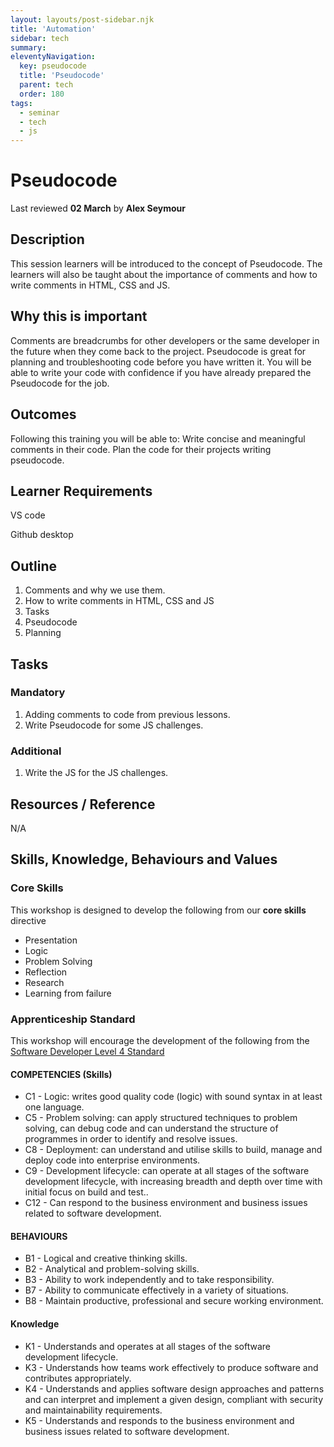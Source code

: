 ```yaml
---
layout: layouts/post-sidebar.njk
title: 'Automation'
sidebar: tech
summary: 
eleventyNavigation:
  key: pseudocode
  title: 'Pseudocode'
  parent: tech
  order: 180
tags:
  - seminar
  - tech
  - js
---
```


# Pseudocode
Last reviewed **02 March** by **Alex Seymour**

## Description
This session learners will be introduced to the concept of Pseudocode. The learners will also be taught about the importance of comments and how to write comments in HTML, CSS and JS.

## **Why this is important**

Comments are breadcrumbs for other developers or the same developer in the future when they come back to the project. Pseudocode is great for planning and troubleshooting code before you have written it. You will be able to write your code with confidence if you have already prepared the Pseudocode for the job.

## **Outcomes**

Following this training you will be able to: Write concise and meaningful comments in their code. Plan the code for their projects writing pseudocode.

## **Learner Requirements**

VS code

Github desktop

## **Outline**

1. Comments and why we use them.
2. How to write comments in HTML, CSS and JS
3. Tasks
4. Pseudocode
5. Planning

## **Tasks**

### **Mandatory**

1. Adding comments to code from previous lessons.
2. Write Pseudocode for some JS challenges.

### **Additional**

1. Write the JS for the JS challenges.

## **Resources / Reference**

N/A

## Skills, Knowledge, Behaviours and Values


### Core Skills

This workshop is designed to develop the following from our **core skills** directive

* Presentation
* Logic
* Problem Solving
* Reflection
* Research
* Learning from failure


### Apprenticeship Standard

This workshop will encourage the development of the following from the [Software Developer Level 4 Standard](https://www.instituteforapprenticeships.org/apprenticeship-standards/software-developer/)

#### COMPETENCIES (Skills)
 * C1  - Logic: writes good quality code (logic) with sound syntax in at least one language.
 * C5 - Problem solving: can apply structured techniques to problem solving, can debug code and can understand the structure of programmes in order to identify and resolve issues.
 * C8 - Deployment: can understand and utilise skills to build, manage and deploy code into enterprise environments.
 * C9 - Development lifecycle: can operate at all stages of the software development lifecycle, with increasing breadth and depth over time with initial focus on build and test..
 * C12 - Can respond to the business environment and business issues related to software development.


#### BEHAVIOURS 
 * B1  - Logical and creative thinking skills.
 * B2  - Analytical and problem-solving skills.
 * B3  - Ability to work independently and to take responsibility.
 * B7  - Ability to communicate effectively in a variety of situations.
 * B8  - Maintain productive, professional and secure working environment.

#### Knowledge
 * K1 - Understands and operates at all stages of the software development lifecycle.
 * K3 - Understands how teams work effectively to produce software and contributes appropriately.
 * K4 - Understands and applies software design approaches and patterns and can interpret and implement a given design, compliant with security and maintainability requirements.
 * K5 - Understands and responds to the business environment and business issues related to software development.
